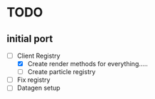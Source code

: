 # TODO

## initial port

- [ ] Client Registry
  - [x] Create render methods for everything.....
  - [ ] Create particle registry 
- [ ] Fix registry
- [ ] Datagen setup